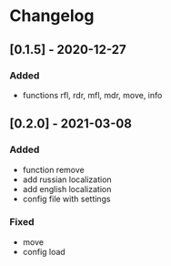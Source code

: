 # Changelog

## [0.1.5] - 2020-12-27 

### Added 

- functions rfl, rdr, mfl, mdr, move, info

## [0.2.0] - 2021-03-08 

### Added 

- function remove
- add russian localization
- add english localization
- config file with settings

### Fixed

- move
- config load 